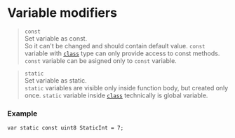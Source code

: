 # Variable modifiers



> `const` \
> Set variable as const. \
> So it can't be changed and should contain default value.
> `const` variable with [`class`](../6-Classes/01-ClassSystem.md) type can only provide access to const methods.
> `const` variable can be asigned only to `const` variable.

> `static` \
> Set variable as static. \
> `static` variables are visible only inside function body, but created only once.
> `static` variable inside [`class`](../6-Classes/01-ClassSystem.md) technically is global variable.

### Example

```
var static const uint8 StaticInt = 7;
```
